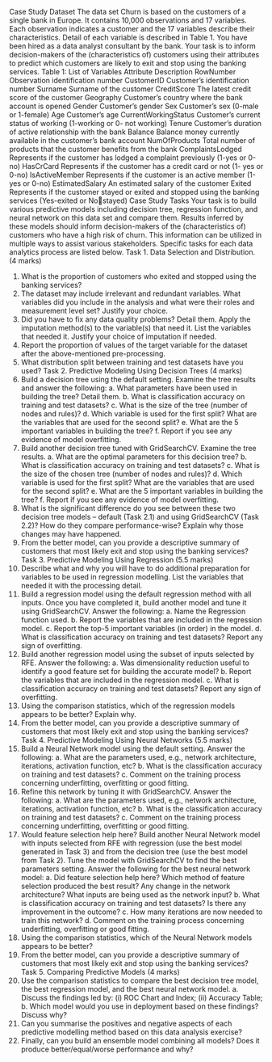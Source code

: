 Case Study Dataset
The data set Churn is based on the customers of a single bank in Europe. It 
contains 10,000 observations and 17 variables. Each observation indicates a 
customer and the 17 variables describe their characteristics. Detail of each variable 
is described in Table 1. You have been hired as a data analyst consultant by the 
bank. Your task is to inform decision-makers of the (characteristics of) customers 
using their attributes to predict which customers are likely to exit and stop using the 
banking services.
Table 1: List of Variables
Attribute Description
RowNumber Observation identification number
CustomerID Customer’s identification number
Surname Surname of the customer
CreditScore The latest credit score of the customer
Geography Customer’s country where the bank account is opened
Gender Customer’s gender
Sex Customer’s sex (0-male or 1-female)
Age Customer’s age
CurrentWorkingStatus Customer’s current status of working (1-working or 0-
not working)
Tenure Customer’s duration of active relationship with the bank
Balance Balance money currently available in the customer’s 
bank account
NumOfProducts Total number of products that the customer benefits 
from the bank
ComplaintsLodged Represents if the customer has lodged a complaint 
previously (1-yes or 0-no)
HasCrCard Represents if the customer has a credit card or not (1-
yes or 0-no) 
IsActiveMember Represents if the customer is an active member (1-yes 
or 0-no)
EstimatedSalary An estimated salary of the customer
Exited Represents if the customer stayed or exited and 
stopped using the banking services (Yes-exited or Nostayed)
Case Study Tasks
Your task is to build various predictive models including decision tree, regression 
function, and neural network on this data set and compare them. Results inferred by 
these models should inform decision-makers of the (characteristics of) customers
who have a high risk of churn. This information can be utilized in multiple ways to 
assist various stakeholders. 
Specific tasks for each data analytics process are listed below.
Task 1. Data Selection and Distribution. (4 marks)
1. What is the proportion of customers who exited and stopped using the 
banking services?
2. The dataset may include irrelevant and redundant variables. What 
variables did you include in the analysis and what were their roles and 
measurement level set? Justify your choice.
3. Did you have to fix any data quality problems? Detail them.
Apply the imputation method(s) to the variable(s) that need it. List the
variables that needed it. Justify your choice of imputation if needed.
4. Report the proportion of values of the target variable for the dataset after 
the above-mentioned pre-processing. 
5. What distribution split between training and test datasets have you 
used?
Task 2. Predictive Modeling Using Decision Trees (4 marks)
1. Build a decision tree using the default setting. Examine the tree results and
answer the following:
a. What parameters have been used in building the tree? Detail them.
b. What is classification accuracy on training and test datasets?
c. What is the size of the tree (number of nodes and rules)?
d. Which variable is used for the first split? What are the variables that 
are used for the second split?
e. What are the 5 important variables in building the tree? 
f. Report if you see any evidence of model overfitting. 
2. Build another decision tree tuned with GridSearchCV. Examine the tree
results.
a. What are the optimal parameters for this decision tree?
b. What is classification accuracy on training and test datasets?
c. What is the size of the chosen tree (number of nodes and rules)?
d. Which variable is used for the first split? What are the variables that 
are used for the second split?
e. What are the 5 important variables in building the tree? 
f. Report if you see any evidence of model overfitting. 
3. What is the significant difference do you see between these two decision tree 
models – default (Task 2.1) and using GridSearchCV (Task 2.2)? How do they 
compare performance-wise? Explain why those changes may have happened.
4. From the better model, can you provide a descriptive summary of customers 
that most likely exit and stop using the banking services? 
Task 3. Predictive Modeling Using Regression (5.5 marks)
1. Describe what and why you will have to do additional preparation for variables 
to be used in regression modelling. List the variables that needed it with the 
processing detail.
2. Build a regression model using the default regression method with all 
inputs. Once you have completed it, build another model and tune it using 
GridSearchCV. Answer the following:
a. Name the Regression function used.
b. Report the variables that are included in the regression model.
c. Report the top-5 important variables (in order) in the model.
d. What is classification accuracy on training and test datasets? Report 
any sign of overfitting.
3. Build another regression model using the subset of inputs selected by RFE. 
Answer the following:
a. Was dimensionality reduction useful to identify a good feature set for 
building the accurate model?
b. Report the variables that are included in the regression model.
c. What is classification accuracy on training and test datasets? Report 
any sign of overfitting.
4. Using the comparison statistics, which of the regression models appears to 
be better? Explain why.
5. From the better model, can you provide a descriptive summary of customers 
that most likely exit and stop using the banking services?
Task 4. Predictive Modeling Using Neural Networks (5.5 marks)
1. Build a Neural Network model using the default setting. Answer the 
following:
a. What are the parameters used, e.g., network architecture, iterations, 
activation function, etc? 
b. What is the classification accuracy on training and test datasets?
c. Comment on the training process concerning underfitting, overfitting 
or good fitting.
2. Refine this network by tuning it with GridSearchCV. Answer the 
following:
a. What are the parameters used, e.g., network architecture, iterations, 
activation function, etc? 
b. What is the classification accuracy on training and test datasets?
c. Comment on the training process concerning underfitting, overfitting 
or good fitting.
3. Would feature selection help here? Build another Neural Network model 
with inputs selected from RFE with regression (use the best model
generated in Task 3) and from the decision tree (use the best model 
from Task 2). Tune the model with GridSearchCV to find the best 
parameters setting. Answer the following for the best neural network 
model:
a. Did feature selection help here? Which method of feature selection 
produced the best result? Any change in the network architecture? 
What inputs are being used as the network input?
b. What is classification accuracy on training and test datasets? Is there
any improvement in the outcome?
c. How many iterations are now needed to train this network?
d. Comment on the training process concerning underfitting, overfitting 
or good fitting.
4. Using the comparison statistics, which of the Neural Network models 
appears to be better? 
5. From the better model, can you provide a descriptive summary of 
customers that most likely exit and stop using the banking services?
Task 5. Comparing Predictive Models (4 marks)
1. Use the comparison statistics to compare the best decision tree model, the 
best regression model, and the best neural network model. 
a. Discuss the findings led by:
(i) ROC Chart and Index; 
(ii) Accuracy Table; 
b. Which model would you use in deployment based on these findings? 
Discuss why?
2. Can you summarise the positives and negative aspects of each predictive 
modelling method based on this data analysis exercise? 
3. Finally, can you build an ensemble model combining all models? Does it 
produce better/equal/worse performance and why?
